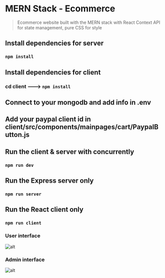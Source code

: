 # MERN Stack - Ecommerce
> Ecommerce website built with the MERN stack with React Context API for state management, pure CSS for style

## Install dependencies for server 
### `npm install`

## Install dependencies for client
### cd client ---> `npm install`

## Connect to your mongodb and add info in .env

## Add your paypal client id in client/src/components/mainpages/cart/PaypalButton.js

## Run the client & server with concurrently
### `npm run dev`

## Run the Express server only
### `npm run server`

## Run the React client only
### `npm run client`



### User interface 

![alt](https://res.cloudinary.com/devatchannel/image/upload/v1599568147/test/1_pe9ism.png)

### Admin interface 

![alt](https://res.cloudinary.com/devatchannel/image/upload/v1599568148/test/2_obw2r7.png)

